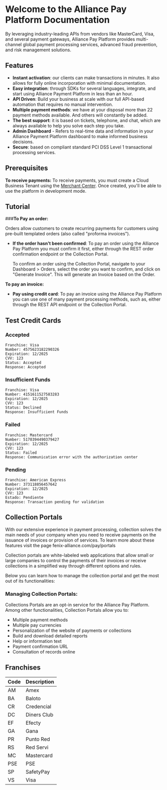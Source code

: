 # Welcome to the Alliance Pay Platform Documentation

By leveraging industry-leading APIs from vendors like MasterCard, Visa, and several payment gateways, Alliance Pay Platform provides multi-channel global payment processing services, advanced fraud prevention, and risk management solutions.

## Features

- **Instant activation**: our clients can make transactions in minutes. It also allows for fully online incorporation with minimal documentation.
- **Easy integration**: through SDKs for several languages, integrate, and start using Alliance Payment Platform in less than an hour.
- **API Driven**: Build your business at scale with our full API-based automation that requires no manual intervention.
- **Multiple payment methods**: we have at your disposal more than 22 payment methods available. And others will constantly be added.
- **The best support**: it is based on tickets, telephone, and chat, which are always available to help you solve each step you take.
- **Admin Dashboard** - Refers to real-time data and information in your Alliance Payment Platform dashboard to make informed business decisions.
- **Secure**: based on compliant standard PCI DSS Level 1 transactional processing services.

## Prerequisites

**To receive payments:** To receive payments, you must create a Cloud Business Tenant using the [Merchant Center](https://fenix-alliance.com/merchant). Once created, you'll be able to use the platform in development mode.

## Tutorial

###**To Pay an order:** 

Orders allow customers to create recurring payments for customers using pre-built templated orders (also called "proforma invoices").

- **If the order hasn't been confirmed**: To pay an order using the Alliance Pay Platform you must confirm it first, either through the REST order confirmation endpoint or the Collection Portal.

  To confirm an order using the Collection Portal, navigate to your Dashboard > Orders, select the order you want to confirm, and click on "Generate Invoice". This will generate an Invoice based on the Order.

**To pay an invoice:** 

- **Pay using credit card**: To pay an invoice using the Alliance Pay Platform you can use one of many payment processing methods, such as, either through the REST API endpoint or the Collection Portal.


## Test Credit Cards
### Accepted

```
Franchise: Visa
Number: 4575623182290326
Expiration: 12/2025
CVV: 123
Status: Accepted
Response: Accepted
```


### Insufficient Funds

```
Franchise: Visa
Number: 4151611527583283
Expiration: 12/2025
CVV: 123
Status: Declined
Response: Insufficient Funds
```


### Failed

```
Franchise: Mastercard
Number: 5170394490379427
Expiration: 12/2025
CVV: 123
Status: Failed
Response: Communication error with the authorization center
```


### Pending

```
Franchise: American Express
Number: 373118856457642
Expiration: 12/2025
CVV: 123
Estado: Pendiente
Response: Transaction pending for validation
```

## Collection Portals

With our extensive experience in payment processing, collection solves the main needs of your company when you need to receive payments on the issuance of invoices or provision of services. To learn more about these features visit the page fenix-alliance.com/pay/portals

Collection portals are white-labeled web applications that allow small or large companies to control the payments of their invoices or receive collections in a simplified way through different options and rules.

Below you can learn how to manage the collection portal and get the most out of its functionalities:

### Managing Collection Portals:

Collections Portals are an opt-in service for the Alliance Pay Platform. Among other functionalities, Collection Portals allow you to:

- Multiple payment methods
- Multiple pay currencies
- Personalization of the website of payments or collections
- Build and download detailed reports
- Help or information text
- Payment confirmation URL
- Consultation of records online


## Franchises

|Code|Description|
|--- |--- |
|AM|Amex|
|BA|Baloto|
|CR|Credencial|
|DC|Diners Club|
|EF|Efecty|
|GA|Gana|
|PR|Punto Red|
|RS|Red Servi|
|MC|Mastercard|
|PSE|PSE|
|SP|SafetyPay|
|VS|Visa|
